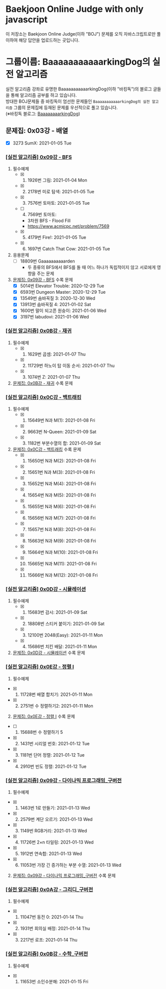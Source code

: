 # Baekjoon Online Judge with only javascript
이 저장소는 Baekjoon Online Judge(이하 "BOJ") 문제를 오직 자바스크립트로만 풀이하여 해당 답안을 업로드하는 곳입니다.

# 그룹이름: BaaaaaaaaaaarkingDog의 실전 알고리즘 
실전 알고리즘 강좌로 유명한 BaaaaaaaaaaarkingDog(이하 "바킹독")의 블로그 글들을 통해 알고리즘 공부를 하고 있습니다. <br>
방대한 BOJ문제들 중 바킹독이 엄선한 문제들인 `BaaaaaaaaaaarkingDog의 실전 알고리즘` 그룹의 문제집에 등재된 문제를 우선적으로 풀고 있습니다.<br>
(※바킹독 블로그: [BaaaaaaaarkingDog](https://blog.encrypted.gg/category/%EA%B0%95%EC%A2%8C/%EC%8B%A4%EC%A0%84%20%EC%95%8C%EA%B3%A0%EB%A6%AC%EC%A6%98?page=2))


## 문제집: 0x03강 - 배열
- [x] 3273 SumX: 2021-01-05 Tue

### [[실전 알고리즘] 0x09강 - BFS](https://blog.encrypted.gg/941?category=773649) 
1. 필수예제
   - [x] 1. 1926번 그림: 2021-01-04 Mon
   - [x] 2. 2178번 미로 탐색: 2021-01-05 Tue
   - [x] 3. 7576번 토마토: 2021-01-05 Tue
   - [ ] 4. 7569번 토마토: 
     - 3차원 BFS - Flood Fill
     - https://www.acmicpc.net/problem/7569
   - [x] 5. 4179번 Fire!: 2021-01-05 Tue
   - [x] 6. 1697번 Catch That Cow: 2021-01-05 Tue
2. 응용문제
   - [ ] 18809번 Gaaaaaaaaaarden
     - 두 종류의 BFS에서 BFS를 돌 때 어느 하나가 독립적이지 않고 서로에게 영향을 주는 문제
3. [문제집: 0x09강 - BFS](https://blog.encrypted.gg/941?category=773649) 수록 문제
   - [x] 5014번 Elevator Trouble: 2020-12-29 Tue
   - [x] 6593번 Dungeon Master: 2020-12-29 Tue 
   - [x] 13549번 숨바꼭질 3: 2020-12-30 Wed
   - [x] 13913번 숨바꼭질 4: 2021-01-02 Sat
   - [x] 1600번 말이 되고픈 원숭이: 2021-01-06 Wed
   - [x] 3197번 labudovi: 2021-01-06 Wed

### [[실전 알고리즘] 0x0B강 - 재귀](https://blog.encrypted.gg/943?category=773649)
1. 필수예제
   - [x] 1. 1629번 곱셈: 2021-01-07 Thu
   - [x] 2. 11729번 하노이 탑 이동 순서: 2021-01-07 Thu
   - [x] 3. 1074번 Z: 2021-01-07 Thu
2. [문제집: 0x0B강 - 재귀](https://www.acmicpc.net/group/workbook/view/4490/23786) 수록 문제

### [[실전 알고리즘] 0x0C강 - 백트래킹](https://blog.encrypted.gg/945?category=773649)
1. 필수예제
   - [x] 1. 15649번 N과 M(1): 2021-01-08 Fri
   - [x] 2. 9663번 N-Queen: 2021-01-09 Sat
   - [x] 3. 1182번 부분수열의 합: 2021-01-09 Sat

2. [문제집: 0x0C강 - 백트래킹](https://www.acmicpc.net/group/workbook/view/4490/24184) 수록 문제
   - [x] 1. 15650번 N과 M(2): 2021-01-08 Fri
   - [x] 2. 15651번 N과 M(3): 2021-01-08 Fri
   - [x] 3. 15652번 N과 M(4): 2021-01-08 Fri
   - [x] 4. 15654번 N과 M(5): 2021-01-08 Fri
   - [x] 5. 15655번 N과 M(6): 2021-01-08 Fri
   - [x] 6. 15656번 N과 M(7): 2021-01-08 Fri
   - [x] 7. 15657번 N과 M(8): 2021-01-08 Fri
   - [x] 8. 15663번 N과 M(9): 2021-01-08 Fri
   - [x] 9. 15664번 N과 M(10): 2021-01-08 Fri
   - [x] 10. 15665번 N과 M(11): 2021-01-08 Fri
   - [x] 11. 15666번 N과 M(12): 2021-01-08 Fri
   
### [[실전 알고리즘] 0x0D강 - 시뮬레이션](https://blog.encrypted.gg/948?category=773649)
1. 필수예제
   - [x] 1. 15683번 감시: 2021-01-09 Sat
   - [x] 2. 18808번 스티커 붙이기: 2021-01-09 Sat
   - [x] 3. 12100번 2048(Easy): 2021-01-11 Mon
   - [x] 4. 15686번 치킨 배달: 2021-01-11 Mon
2. [문제집: 0x0D강 - 시뮬레이션](https://www.acmicpc.net/group/workbook/view/4490/24602) 수록 문제


### [[실전 알고리즘] 0x0E강 - 정렬 I](https://blog.encrypted.gg/955?category=773649)
1. 필수예제
  - [x] 1. 11728번 배열 합치기: 2021-01-11 Mon
  - [x] 2. 2751번 수 정렬하기2: 2021-01-11 Mon
2. [문제집: 0x0E강 - 정렬 I](https://www.acmicpc.net/group/workbook/view/4490/27065) 수록 문제
  - [ ] 1. 15688번 수 정렬하기 5
  - [x] 2. 1431번 시리얼 번호: 2021-01-12 Tue
  - [x] 3. 1181번 단어 정렬: 2021-01-12 Tue
  - [x] 4. 2910번 빈도 정렬: 2021-01-12 Tue


### [[실전 알고리즘] 0x09강 - 다이나믹 프로그래밍_구버전](https://blog.encrypted.gg/737?category=773649)
1. 필수예제
  - [x] 1. 1463번 1로 만들기: 2021-01-13 Wed
  - [x] 2. 2579번 계단 오르기: 2021-01-13 Wed
  - [x] 3. 1149번 RGB거리: 2021-01-13 Wed
  - [x] 4. 11726번 2×n 타일링: 2021-01-13 Wed
  - [x] 5. 1912번 연속합: 2021-01-13 Wed
  - [x] 6. 11053번 가장 긴 증가하는 부분 수열: 2021-01-13 Wed
2. [문제집: 0x09강 - 다이나믹 프로그래밍_구버전](https://www.acmicpc.net/group/workbook/view/4490/11452) 수록 문제

### [[실전 알고리즘] 0x0A강 - 그리디_구버전](https://blog.encrypted.gg/755?category=773649)
1. 필수예제
  - [x] 1. 11047번 동전 0: 2021-01-14 Thu
  - [x] 2. 1931번 회의실 배정: 2021-01-14 Thu
  - [x] 3. 2217번 로프: 2021-01-14 Thu

### [[실전 알고리즘] 0x0B강 - 수학_구버전](https://blog.encrypted.gg/757?category=773649)
1. 필수예제
  - [x] 1. 11653번 소인수분해: 2021-01-15 Fri
